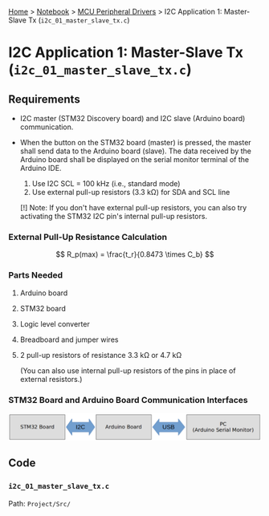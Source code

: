 <a href="../../">Home</a> > <a href="../notebook">Notebook</a> > <a href="./">MCU Peripheral Drivers</a> > I2C Application 1: Master-Slave Tx (`i2c_01_master_slave_tx.c`)

# I2C Application 1: Master-Slave Tx (`i2c_01_master_slave_tx.c`)



## Requirements

* I2C master (STM32 Discovery board) and I2C slave (Arduino board) communication.

* When the button on the STM32 board (master) is pressed, the master shall send data to the Arduino board (slave). The data received by the Arduino board shall be displayed on the serial monitor terminal of the Arduino IDE.

  1. Use I2C SCL = 100 kHz (i.e., standard mode)
  2. Use external pull-up resistors (3.3 kΩ) for SDA and SCL line

  [!] Note: If you don't have external pull-up resistors, you can also try activating the STM32 I2C pin's internal pull-up resistors.

### External Pull-Up Resistance Calculation


$$
R_p(max) = \frac{t_r}{0.8473 \times C_b}
$$

### Parts Needed

1. Arduino board

2. STM32 board

3. Logic level converter

4. Breadboard and jumper wires

5. 2 pull-up resistors of resistance 3.3 kΩ or 4.7 kΩ 

   (You can also use internal pull-up resistors of the pins in place of external resistors.)

### STM32 Board and Arduino Board Communication Interfaces



<img src="img/i2c-application-communication-interfaces.png" alt="i2c-application-communication-interfaces" width="700">








## Code

### `i2c_01_master_slave_tx.c`

Path: `Project/Src/`

```c

```


